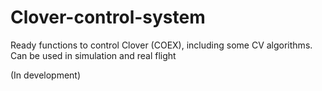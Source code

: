 # Clover-control-system
Ready functions to control Clover (COEX), including some CV algorithms.  
Can be used in simulation and real flight

(In development)
